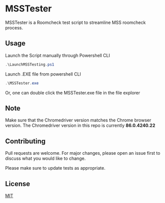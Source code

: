 # MSSTester

MSSTester is a Roomcheck test script to streamline MSS roomcheck process.


## Usage
Launch the Script manually through Powershell CLI
```powershell
.\LaunchMSSTesting.ps1
```

Launch .EXE file from powershell CLI 
```powershell 
.\MSSTester.exe
```

Or, one can double click the MSSTester.exe file in the file explorer

## Note 

Make sure that the Chromedriver version matches the Chrome browser version. The Chromedriver version in this repo is currently **86.0.4240.22**  

## Contributing
Pull requests are welcome. For major changes, please open an issue first to discuss what you would like to change.

Please make sure to update tests as appropriate.

## License
[MIT](https://choosealicense.com/licenses/mit/)
